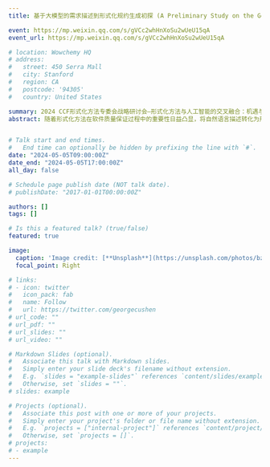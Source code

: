```yaml
---
title: 基于大模型的需求描述到形式化规约生成初探 (A Preliminary Study on the Generation of Formal Specifications from Requirements Description Based on Large Language Model）

event: https://mp.weixin.qq.com/s/gVCc2whHnXoSu2wUeU15qA
event_url: https://mp.weixin.qq.com/s/gVCc2whHnXoSu2wUeU15qA

# location: Wowchemy HQ
# address:
#   street: 450 Serra Mall
#   city: Stanford
#   region: CA
#   postcode: '94305'
#   country: United States

summary: 2024 CCF形式化方法专委会战略研讨会—形式化方法与人工智能的交叉融合：机遇与挑战 (Cross-integration of formal methods and artificial intelligence - opportunities and challenges)
abstract: 随着形式化方法在软件质量保证过程中的重要性日益凸显，将自然语言描述转化为形式化规约、最终完成形式化验证的自动化过程成为了一个关键的研究课题。本报告初步探讨了基于大语言模型的从自然语言描述到形式化规约生成、最后到验证的自动化转换流程，旨在缩小需求描述与形式化规约之间的鸿沟。我们首先探索了大语言模型如ChatGPT-3.5、通义千问、DeepSeek、StarCoder等在形式化规约生成上的初始能力，并探索提示工程 (prompt engineering) 及上下文学习(in-context learning) 的提升上限。接着通过小样本学习（few-shot learning）及思维链（Chain-of-Thought）等方式进行尝试，识别出更利于规约生成的识别方式。最后，我们构建了1000+高质量的“描述-规约”对，通过对DeepSeek进行监督微调（Supervised Fine-Tuning），使得微调后的模型在两种规约语言生成上达到显著提升。最后，通过一系列案例研究，我们展示了大语言模型在捕捉自然语言描述的语义及生成符合形式化验证标准的规约方面的潜力。此外，报告还讨论了在转换过程中面临的挑战，包括需求描述中的歧义解析、转换准确性的验证等。最后，我们展望了基于大语言模型的需求到规约生成技术的未来挑战及发展方向。


# Talk start and end times.
#   End time can optionally be hidden by prefixing the line with `#`.
date: "2024-05-05T09:00:00Z"
date_end: "2024-05-05T17:00:00Z"
all_day: false

# Schedule page publish date (NOT talk date).
# publishDate: "2017-01-01T00:00:00Z"

authors: []
tags: []

# Is this a featured talk? (true/false)
featured: true

image:
  caption: 'Image credit: [**Unsplash**](https://unsplash.com/photos/bzdhc5b3Bxs)'
  focal_point: Right

# links:
# - icon: twitter
#   icon_pack: fab
#   name: Follow
#   url: https://twitter.com/georgecushen
# url_code: ""
# url_pdf: ""
# url_slides: ""
# url_video: ""

# Markdown Slides (optional).
#   Associate this talk with Markdown slides.
#   Simply enter your slide deck's filename without extension.
#   E.g. `slides = "example-slides"` references `content/slides/example-slides.md`.
#   Otherwise, set `slides = ""`.
# slides: example

# Projects (optional).
#   Associate this post with one or more of your projects.
#   Simply enter your project's folder or file name without extension.
#   E.g. `projects = ["internal-project"]` references `content/project/deep-learning/index.md`.
#   Otherwise, set `projects = []`.
# projects:
# - example
---
```


<!-- {{% callout note %}}
Click on the **Slides** button above to view the built-in slides feature.
{{% /callout %}}
 -->
<!-- Slides can be added in a few ways: -->

<!-- - **Create** slides using Wowchemy's [*Slides*](https://wowchemy.com/docs/managing-content/#create-slides) feature and link using `slides` parameter in the front matter of the talk file

- **Upload** an existing slide deck to `static/` and link using `url_slides` parameter in the front matter of the talk file
- **Embed** your slides (e.g. Google Slides) or presentation video on this page using [shortcodes](https://wowchemy.com/docs/writing-markdown-latex/).

Further event details, including [page elements](https://wowchemy.com/docs/writing-markdown-latex/) such as image galleries, can be added to the body of this page. -->

